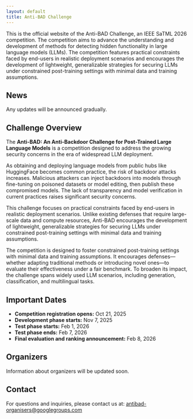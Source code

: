 ```yaml
---
layout: default
title: Anti-BAD Challenge
---
```


This is the official website of the Anti-BAD Challenge, an IEEE SaTML 2026 competition. The competition aims to advance the understanding and development of methods for detecting hidden functionality in large language models (LLMs). The competition features practical constraints faced by end-users in realistic deployment scenarios and encourages the development of lightweight, generalizable strategies for securing LLMs under constrained post-training settings with minimal data and training assumptions.

## News

Any updates will be announced gradually.

## Challenge Overview

The **Anti-BAD: An Anti-Backdoor Challenge for Post-Trained Large Language Models** is a competition designed to address the growing security concerns in the era of widespread LLM deployment.

As obtaining and deploying language models from public hubs like HuggingFace becomes common practice, the risk of backdoor attacks increases. Malicious attackers can inject backdoors into models through fine-tuning on poisoned datasets or model editing, then publish these compromised models. The lack of transparency and model verification in current practices raises significant security concerns.

This challenge focuses on practical constraints faced by end-users in realistic deployment scenarios. Unlike existing defenses that require large-scale data and compute resources, Anti-BAD encourages the development of lightweight, generalizable strategies for securing LLMs under constrained post-training settings with minimal data and training assumptions.

The competition is designed to foster constrained post-training settings with minimal data and training assumptions. It encourages defenses—whether adapting traditional methods or introducing novel ones—to evaluate their effectiveness under a fair benchmark. To broaden its impact, the challenge spans widely used LLM scenarios, including generation, classification, and multilingual tasks.

## Important Dates

- **Competition registration opens:** Oct 21, 2025
- **Development phase starts:** Nov 7, 2025  
- **Test phase starts:** Feb 1, 2026
- **Test phase ends:** Feb 7, 2026
- **Final evaluation and ranking announcement:** Feb 8, 2026

## Organizers

Information about organizers will be updated soon.

## Contact

For questions and inquiries, please contact us at: [antibad-organisers@googlegroups.com](mailto:antibad-organisers@googlegroups.com)
